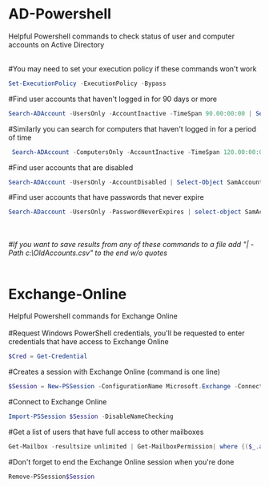 # AD-Powershell
Helpful Powershell commands to check status of user and computer accounts on Active Directory
<br/>
<br/>

#You may need to set your execution policy if these commands won't work
```powershell 
Set-ExecutionPolicy -ExecutionPolicy -Bypass
```
#Find user accounts that haven't logged in for 90 days or more
```powershell
Search-ADAccount -UsersOnly -AccountInactive -TimeSpan 90.00:00:00 | Select-Object Name,LastLogonDate | Sort-Object LastLogonDate
```
#Similarly you can search for computers that haven't logged in for a period of time
```powershell
 Search-ADAccount -ComputersOnly -AccountInactive -TimeSpan 120.00:00:00 | Select-Object Name,LastLogonDate | Sort-Object LastLogonDate
 ```
#Find user accounts that are disabled
```powershell
Search-ADAccount -UsersOnly -AccountDisabled | Select-Object SamAccountName
```
#Find user accounts that have passwords that never expire
```powershell
Search-ADaccount -UsersOnly -PasswordNeverExpires | select-object SamAccountName
```
<br/>
<br/>
<i>#If you want to save results from any of these commands to a file add  "| -Path c:\OldAccounts.csv" to the end w/o quotes</i><br/>
<br/>

# Exchange-Online
Helpful Powershell commands for Exchange Online
<br/>
<br/>
#Request Windows PowerShell credentials, you'll be requested to enter credentials that have access to Exchange Online
```powershell
$Cred = Get-Credential
```
#Creates a session with Exchange Online (command is one line)
```powershell
$Session = New-PSSession -ConfigurationName Microsoft.Exchange -ConnectionUri https://outlook.office365.com/PowerShell-liveid/ -Credential $Cred -Authentication Basic –AllowRedirection
```
#Connect to Exchange Online
```powershell
Import-PSSession $Session -DisableNameChecking
```
#Get a list of users that have full access to other mailboxes
```powershell
Get-Mailbox -resultsize unlimited | Get-MailboxPermission| where {($_.accessrights -contains "Fullaccess")}  | Select AccessRights,Deny,InheritanceType,User,Identity,IsInherited
```
#Don't forget to end the Exchange Online session when you're done
```powershell
Remove-PSSession$Session
```
